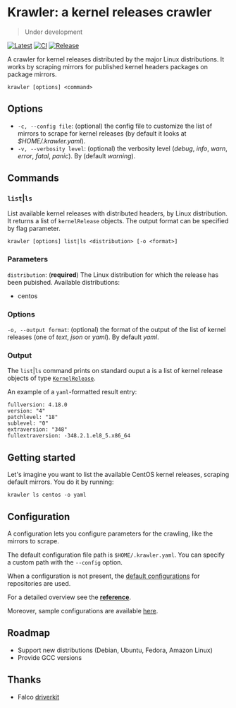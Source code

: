 # Krawler: a kernel releases crawler

> Under development

[![Latest](https://img.shields.io/github/v/release/maxgio92/krawler)](https://github.com/maxgio92/krawler/releases/latest)
[![CI](https://github.com/maxgio92/krawler/actions/workflows/ci.yaml/badge.svg)](https://github.com/maxgio92/krawler/actions/workflows/ci.yaml)
[![Release](https://github.com/maxgio92/krawler/actions/workflows/release.yaml/badge.svg)](https://github.com/maxgio92/krawler/actions/workflows/release.yaml)

A crawler for kernel releases distributed by the major Linux distributions.
It works by scraping mirrors for published kernel headers packages on package mirrors.

```
krawler [options] <command>
```

## Options
- `-c, --config file`: (optional) the config file to customize the list of mirrors to scrape for kernel releases (by default it looks at *$HOME/.krawler.yaml*).
- `-v, --verbosity level`: (optional) the verbosity level (*debug*, *info*, *warn*, *error*, *fatal*, *panic*). By (default *warning*).

## Commands

### `list`|`ls`

List available kernel releases with distributed headers, by Linux distribution.
It returns a list of `kernelRelease` objects. The output format can be specified by flag parameter.

```
krawler [options] list|ls <distribution> [-o <format>] 
```

### Parameters
`distribution`: (**required**) The Linux distribution for which the release has been pubished.
Available distributions:

- centos

### Options
`-o, --output format`: (optional) the format of the output of the list of kernel releases (one of *text*, *json* or *yaml*). By default *yaml*.

### Output

The `list`|`ls` command prints on standard ouput a is a list of kernel release objects of type [`KernelRelease`](https://github.com/falcosecurity/driverkit/blob/master/pkg/kernelrelease/kernelrelease.go#L13).

An example of a `yaml`-formatted result entry:

```
fullversion: 4.18.0
version: "4"
patchlevel: "18"
sublevel: "0"
extraversion: "348"
fullextraversion: -348.2.1.el8_5.x86_64
```

## Getting started

Let's imagine you want to list the available CentOS kernel releases, scraping default mirrors. You do it by running:

```
krawler ls centos -o yaml
```

## Configuration

A configuration lets you configure parameters for the crawling, like the mirrors to scrape.

The default configuration file path is `$HOME/.krawler.yaml`. You can specify a custom path with the `--config` option.

When a configuration is not present, the [default configurations](./pkg/scrape/defaults.go) for repositories are used.

For a detailed overview see the [**reference**](docs/reference/CONFIG.md).

Moreover, sample configurations are available [here](./config/samples).

## Roadmap

- Support new distributions (Debian, Ubuntu, Fedora, Amazon Linux)
- Provide GCC versions

## Thanks

- Falco [driverkit](https://github.com/falcosecurity/driverkit)
